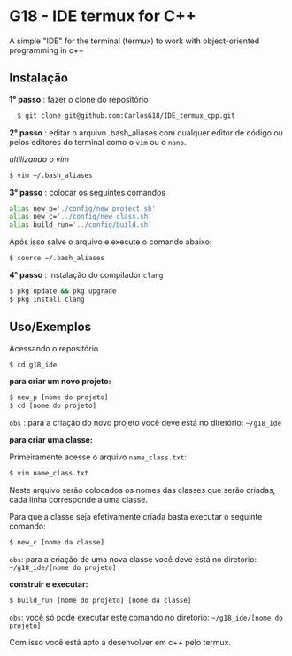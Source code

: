 
# G18 - IDE termux for C++

A simple "IDE" for the terminal (termux) to work with object-oriented programming in c++


## Instalação

**1° passo**
: fazer o clone do repositório

```bash
  $ git clone git@github.com:CarlosG18/IDE_termux_cpp.git
```
**2° passo** 
: editar o arquivo .bash_aliases com qualquer editor de código ou pelos editores do terminal como o `vim` ou o `nano`. 

*ultilizando o vim*
```bash
$ vim ~/.bash_aliases
```
**3° passo**
: colocar os seguintes comandos
```bash
alias new_p='./config/new_project.sh'
alias new_c='../config/new_class.sh'
alias build_run='../config/build.sh'
```
Após isso salve o arquivo e execute o comando abaixo:
```bash
$ source ~/.bash_aliases
```
**4° passo** 
: instalação do compilador `clang`
```bash 
$ pkg update && pkg upgrade
$ pkg install clang
```

## Uso/Exemplos

Acessando o repositório
```bash
$ cd g18_ide
```
**para criar um novo projeto:**
```bash
$ new_p [nome do projeto]
$ cd [nome do projeto]
```
`obs` : para a criação do novo projeto você deve está no diretório: `~/g18_ide`

**para criar uma classe:**

Primeiramente acesse o arquivo `name_class.txt`:
```bash
$ vim name_class.txt
```
Neste arquivo serão colocados os nomes das classes que serão  criadas, cada linha corresponde a uma classe.

Para que a classe seja efetivamente criada basta executar o seguinte comando:
```bash
$ new_c [nome da classe]
```
`obs`: para a criação de uma nova classe você deve está no diretorio: `~/g18_ide/[nome do projeto]`

**construir e executar:**
```bash 
$ build_run [nome do projeto] [nome da classe]
```
`obs`: você só pode executar este comando no diretorio: `~/g18_ide/[nome do projeto]`

Com isso você está apto a desenvolver em c++ pelo termux.


